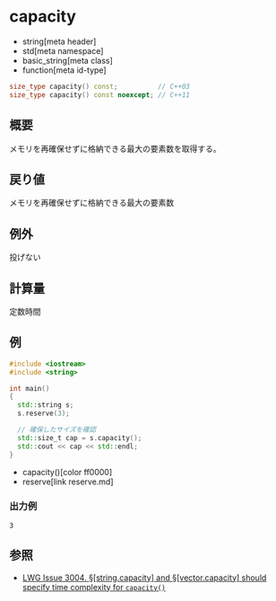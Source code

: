 # capacity
* string[meta header]
* std[meta namespace]
* basic_string[meta class]
* function[meta id-type]

```cpp
size_type capacity() const;          // C++03
size_type capacity() const noexcept; // C++11
```

## 概要
メモリを再確保せずに格納できる最大の要素数を取得する。


## 戻り値
メモリを再確保せずに格納できる最大の要素数


## 例外
投げない


## 計算量
定数時間


## 例
```cpp example
#include <iostream>
#include <string>

int main()
{
  std::string s;
  s.reserve(3);

  // 確保したサイズを確認
  std::size_t cap = s.capacity();
  std::cout << cap << std::endl;
}
```
* capacity()[color ff0000]
* reserve[link reserve.md]

### 出力例
```
3
```

## 参照
- [LWG Issue 3004. §[string.capacity] and §[vector.capacity] should specify time complexity for `capacity()`](https://wg21.cmeerw.net/lwg/issue3004)
